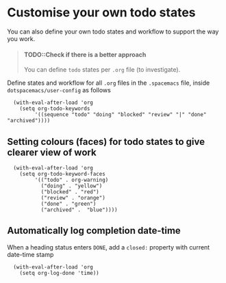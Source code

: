 # Customise your own todo states

You can also define your own todo states and workflow to support the way you work.

> #### TODO::Check if there is a better approach
> You can define `todo` states per `.org` file (to investigate).

Define states and workflow for all `.org` files in the `.spacemacs` file, inside `dotspacemacs/user-config` as follows

```elisp
  (with-eval-after-load 'org
    (setq org-todo-keywords
         '((sequence "todo" "doing" "blocked" "review" "|" "done" "archived"))))
```

## Setting colours (faces) for todo states to give clearer view of work

```elisp
  (with-eval-after-load 'org
    (setq org-todo-keyword-faces
         '(("todo" . org-warning)
           ("doing" . "yellow")
           ("blocked" . "red")
           ("review" . "orange")
           ("done" . "green")
           ("archived" .  "blue"))))
```

## Automatically log completion date-time

When a heading status enters `DONE`, add a `closed:` property with current date-time stamp

```elisp
  (with-eval-after-load 'org
    (setq org-log-done 'time))
```
